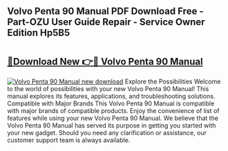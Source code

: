 ## Volvo Penta 90 Manual PDF Download Free - Part-OZU User Guide Repair - Service Owner Edition Hp5B5

# <h2><a href="http://bc58803.oget.top/?id=Volvo+Penta+90+Manual">🔗Download New 👉🔴 Volvo Penta 90 Manual</a></h2>

[![Volvo Penta 90 Manual new download](https://i.imgur.com/5g1atiW.png)](http://bc58803.oget.top/?id=Volvo+Penta+90+Manual)
Explore the Possibilities Welcome to the world of possibilities with your new Volvo Penta 90 Manual! This manual explores its features, applications, and troubleshooting solutions. Compatible with Major Brands This Volvo Penta 90 Manual is compatible with major brands of compatible products. Enjoy the convenience of list of features while using your new Volvo Penta 90 Manual. We believe that the Volvo Penta 90 Manual has served its purpose in getting you started with your new gadget. Should you need any clarification or assistance, our customer support team is always available.
